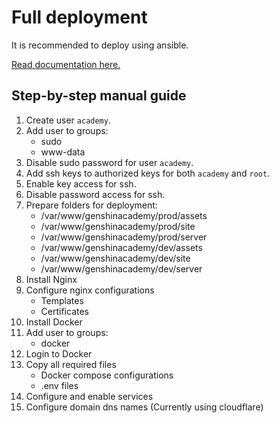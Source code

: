 # Full deployment

It is recommended to deploy using ansible.

[Read documentation here.](ansible/README.md)

## Step-by-step manual guide

1. Create user `academy`.
2. Add user to groups:
    - sudo
    - www-data
3. Disable sudo password for user `academy`.
4. Add ssh keys to authorized keys for both `academy` and `root`.
5. Enable key access for ssh.
6. Disable password access for ssh.
7. Prepare folders for deployment:
    - /var/www/genshinacademy/prod/assets
    - /var/www/genshinacademy/prod/site
    - /var/www/genshinacademy/prod/server
    - /var/www/genshinacademy/dev/assets
    - /var/www/genshinacademy/dev/site
    - /var/www/genshinacademy/dev/server
8. Install Nginx
9. Configure nginx configurations
    - Templates
    - Certificates
10. Install Docker
11. Add user to groups:
    - docker
12. Login to Docker
13. Copy all required files
    - Docker compose configurations
    - .env files
14. Configure and enable services
15. Configure domain dns names (Currently using cloudflare)

